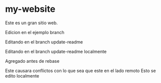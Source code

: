# my-website

Este es un gran sitio web.

Edicion en el ejemplo branch

Editando en el branch update-readme

Editando en el branch update-readme localmente

Agregado antes de rebase

Este causara conflictos con lo que sea
que este en el lado remoto
Esto se edito localmente